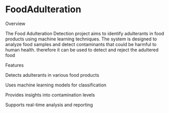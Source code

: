# FoodAdulteration
Overview

The Food Adulteration Detection project aims to identify adulterants in food products using machine learning techniques. The system is designed to analyze food samples and detect contaminants that could be harmful to human health. therefore it can be used to detect and reject the adultered food

Features

Detects adulterants in various food products

Uses machine learning models for classification

Provides insights into contamination levels

Supports real-time analysis and reporting
